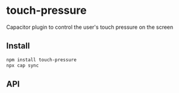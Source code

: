 # touch-pressure

Capacitor plugin to control the user's touch pressure on the screen

## Install

```bash
npm install touch-pressure
npx cap sync
```

## API

<docgen-index></docgen-index>

<docgen-api>
<!-- run docgen to generate docs from the source -->
<!-- More info: https://github.com/ionic-team/capacitor-docgen -->
</docgen-api>

